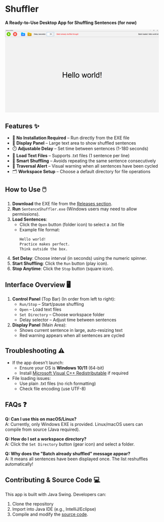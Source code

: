 # Shuffler  
**A Ready-to-Use Desktop App for Shuffling Sentences (for now)**  

![App Screenshot](screenshots/main-window.png)  

## Features ✨  
- 🚀 **No Installation Required** – Run directly from the EXE file  
- 📖 **Display Panel** – Large text area to show shuffled sentences  
- ⏱️ **Adjustable Delay** – Set time between sentences (1-180 seconds)  
- 📂 **Load Text Files** – Supports .txt files (1 sentence per line)  
- 🔄 **Smart Shuffling** – Avoids repeating the same sentence consecutively  
- 🚨 **Traversal Alert** – Visual warning when all sentences have been cycled  
- 🗂️ **Workspace Setup** – Choose a default directory for file operations  

## How to Use 🖱️  
1. **Download** the EXE file from the [Releases section](https://github.com/yourusername/yourrepo/releases).  
2. **Run** `SentenceShuffler.exe` (Windows users may need to allow permissions).  
3. **Load Sentences**:  
   - Click the `Open` button (folder icon) to select a .txt file  
   - Example file format:  
     ```  
     Hello world!  
     Practice makes perfect.  
     Think outside the box.  
     ```  
4. **Set Delay**: Choose interval (in seconds) using the numeric spinner.  
5. **Start Shuffling**: Click the `Run` button (play icon).  
6. **Stop Anytime**: Click the `Stop` button (square icon).  

## Interface Overview 🖥️   
1. **Control Panel** (Top Bar) (In order from left to right):
   - `Run/Stop` – Start/pause shuffling   
   - `Open` – Load text files  
   - `Set Directory` – Choose workspace folder  
   - Delay selector – Adjust time between sentences  
3. **Display Panel** (Main Area):  
   - Shows current sentence in large, auto-resizing text  
   - Red warning appears when all sentences are cycled  

## Troubleshooting ⚠️  
- If the app doesn’t launch:  
  - Ensure your OS is **Windows 10/11** (64-bit)  
  - Install [Microsoft Visual C++ Redistributable](https://aka.ms/vs/17/release/vc_redist.x64.exe) if required  
- File loading issues:  
  - Use plain .txt files (no rich formatting)  
  - Check file encoding (use UTF-8)  

## FAQs ❓  
**Q: Can I use this on macOS/Linux?**  
A: Currently, only Windows EXE is provided. Linux/macOS users can compile from source (Java required).  

**Q: How do I set a workspace directory?**  
A: Click the `Set Directory` button (gear icon) and select a folder.  

**Q: Why does the "Batch already shuffled" message appear?**  
A: It means all sentences have been displayed once. The list reshuffles automatically!  

## Contributing & Source Code 💻  
This app is built with Java Swing. Developers can:  
1. Clone the repository  
2. Import into Java IDE (e.g., IntelliJ/Eclipse)  
3. Compile and modify the [source code](https://github.com/yourusername/yourrepo).  
